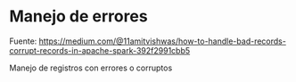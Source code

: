 # Manejo de errores

Fuente: https://medium.com/@11amitvishwas/how-to-handle-bad-records-corrupt-records-in-apache-spark-392f2991cbb5

Manejo de registros con errores o corruptos

